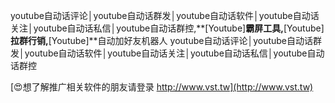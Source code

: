 youtube自动话评论│youtube自动话群发│youtube自动话软件│youtube自动话关注│youtube自动话私信│youtube自动话群控,**[Youtube]**霸屏工具,**[Youtube]**拉群行销,**[Youtube]**自动加好友机器人
youtube自动话评论│youtube自动话群发│youtube自动话软件│youtube自动话关注│youtube自动话私信│youtube自动话群控

[😍想了解推广相关软件的朋友请登录 http://www.vst.tw](http://www.vst.tw)



